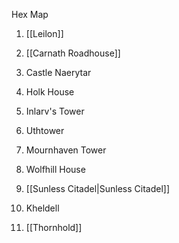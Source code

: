 Hex Map

1.  [[Leilon]]

2.  [[Carnath Roadhouse]]

3.  Castle Naerytar

4.  Holk House

5.  Inlarv's Tower

6.  Uthtower

7.  Mournhaven Tower

8.  Wolfhill House

9.  [[Sunless Citadel|Sunless Citadel]]

10. Kheldell

11. [[Thornhold]]
